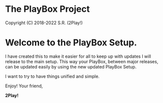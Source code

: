 # The PlayBox Project
Copyright (C) 2018-2022 S.R. (2Play!)
# Welcome to the PlayBox Setup.

I have created this to make it easier for all to keep up with updates I will release to the main setup.
This way your PlayBox, between major releases, can be updated easily by using the new updated PlayBox Setup.

I want to try to have things unified and simple.

Enjoy!
Your friend,

**2Play!**
